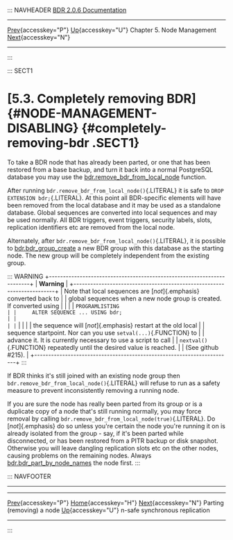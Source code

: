::: NAVHEADER
  [BDR 2.0.6 Documentation](index.md)                                                                                                                       
  ---------------------------------------------------------------------------------- ------------------------------------------- ---------------------------- ------------------------------------------------------------------------------------------
  [Prev](node-management-removing.md "Parting (removing) a node"){accesskey="P"}   [Up](node-management.md){accesskey="U"}    Chapter 5. Node Management    [Next](node-management-synchronous.md "n-safe synchronous replication"){accesskey="N"}

------------------------------------------------------------------------
:::

::: SECT1
# [5.3. Completely removing BDR]{#NODE-MANAGEMENT-DISABLING} {#completely-removing-bdr .SECT1}

To take a BDR node that has already been parted, or one that has been
restored from a base backup, and turn it back into a normal PostgreSQL
database you may use the
[bdr.remove_bdr_from_local_node](functions-node-mgmt.md#FUNCTION-BDR-REMOVE-BDR-FROM-LOCAL-NODE)
function.

After running `bdr.remove_bdr_from_local_node()`{.LITERAL} it is safe to
`DROP EXTENSION bdr;`{.LITERAL}. At this point all BDR-specific elements
will have been removed from the local database and it may be used as a
standalone database. Global sequences are converted into local sequences
and may be used normally. All BDR triggers, event triggers, security
labels, slots, replication identifiers etc are removed from the local
node.

Alternately, after `bdr.remove_bdr_from_local_node()`{.LITERAL}, it is
possible to
[bdr.bdr_group_create](functions-node-mgmt.md#FUNCTION-BDR-GROUP-CREATE)
a new BDR group with this database as the starting node. The new group
will be completely independent from the existing group.

::: WARNING
+-----------------------------------------------------------------------+
| **Warning**                                                           |
+-----------------------------------------------------------------------+
| Note that local sequences are [*not*]{.emphasis} converted back to    |
| global sequences when a new node group is created. If converted using |
|                                                                       |
| ``` PROGRAMLISTING                                                    |
|     ALTER SEQUENCE ... USING bdr;                                     |
|                                                                       |
| ```                                                                   |
|                                                                       |
| the sequence will [*not*]{.emphasis} restart at the old local         |
| sequence startpoint. Nor can you use `setval(...)`{.FUNCTION} to      |
| advance it. It is currently necessary to use a script to call         |
| `nextval()`{.FUNCTION} repeatedly until the desired value is reached. |
| (See github #215).                                                    |
+-----------------------------------------------------------------------+
:::

If BDR thinks it\'s still joined with an existing node group then
`bdr.remove_bdr_from_local_node()`{.LITERAL} will refuse to run as a
safety measure to prevent inconsistently removing a running node.

If you are sure the node has really been parted from its group or is a
duplicate copy of a node that\'s still running normally, you may force
removal by calling `bdr.remove_bdr_from_local_node(true)`{.LITERAL}. Do
[*not*]{.emphasis} do so unless you\'re certain the node you\'re running
it on is already isolated from the group - say, if it\'s been parted
while disconnected, or has been restored from a PITR backup or disk
snapshot. Otherwise you will leave dangling replication slots etc on the
other nodes, causing problems on the remaining nodes. Always
[bdr.bdr_part_by_node_names](functions-node-mgmt.md#FUNCTION-BDR-PART-BY-NODE-NAMES)
the node first.
:::

::: NAVFOOTER

------------------------------------------------------------------------

  ------------------------------------------------------ ------------------------------------------- ---------------------------------------------------------
  [Prev](node-management-removing.md){accesskey="P"}        [Home](index.md){accesskey="H"}        [Next](node-management-synchronous.md){accesskey="N"}
  Parting (removing) a node                               [Up](node-management.md){accesskey="U"}                             n-safe synchronous replication
  ------------------------------------------------------ ------------------------------------------- ---------------------------------------------------------
:::

